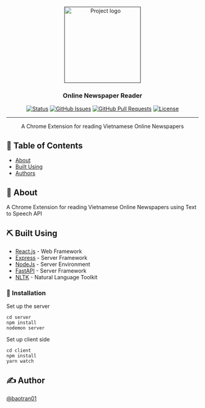 <p align="center">
  <a href="" rel="noopener">
 <img width=200px height=200px src="https://i.postimg.cc/WpDC7FXY/man-reading-newspaper.png" alt="Project logo"></a>
</p>

<h3 align="center">Online Newspaper Reader</h3>

<div align="center">

  [![Status](https://img.shields.io/badge/status-active-success.svg)]() 
  [![GitHub Issues](https://img.shields.io/github/issues/kylelobo/The-Documentation-Compendium.svg)](https://github.com/kylelobo/The-Documentation-Compendium/issues)
  [![GitHub Pull Requests](https://img.shields.io/github/issues-pr/kylelobo/The-Documentation-Compendium.svg)](https://github.com/kylelobo/The-Documentation-Compendium/pulls)
  [![License](https://img.shields.io/badge/license-MIT-blue.svg)](/LICENSE)

</div>

---

<p align="center"> A Chrome Extension for reading Vietnamese Online Newspapers
    <br> 
</p>


## 📝 Table of Contents
- [About](#about)
- [Built Using](#built_using)
- [Authors](#authors)

## 🧐 About <a name = "about"></a>
A Chrome Extension for reading Vietnamese Online Newspapers using Text to Speech API 


## ⛏️ Built Using <a name = "built_using"></a>
- [React.js](https://reactjs.org/) - Web Framework
- [Express](https://expressjs.com/) - Server Framework
- [NodeJs](https://nodejs.org/en/) - Server Environment
- [FastAPI](https://fastapi.tiangolo.com/) - Server Framework
- [NLTK](https://www.nltk.org/) - Natural Language Toolkit

### 🔧 Installation
Set up the server

```
cd server
npm install
nodemon server
```

Set up client side

```
cd client
npm install
yarn watch
```

## ✍️ Author <a name = "authors"></a>
[@baotran01](https://github.com/baotran01)
